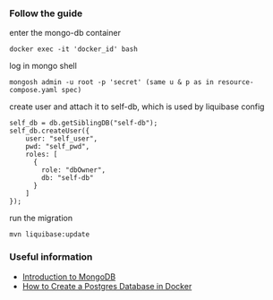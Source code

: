 ### Follow the guide

enter the mongo-db container

```shell
docker exec -it 'docker_id' bash
```

log in mongo shell

```
mongosh admin -u root -p 'secret' (same u & p as in resource-compose.yaml spec)
```

create user and attach it to self-db, which is used by liquibase config

```mongodb-json
self_db = db.getSiblingDB("self-db");
self_db.createUser({
    user: "self_user",
    pwd: "self_pwd",
    roles: [
      {
        role: "dbOwner",
        db: "self-db"
      }
    ]
});
```

run the migration 

```shell
mvn liquibase:update
```

### Useful information
* [Introduction to MongoDB](https://www.mongodb.com/docs/manual/introduction/)
* [How to Create a Postgres Database in Docker](https://1kevinson.com/how-to-create-a-postgres-database-in-docker/)